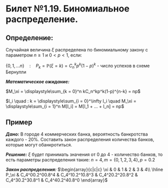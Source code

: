 # Билет №1.19. Биномиальное распределение.

## Определение:

Случайная величина $\xi$ распределена по биномиальному закону с параметром $n \geq 1$ и $0 < p < 1$, если:

$\{0, 1, ... n\}\quad : \quad P_k = \mathbb P(\xi = k) = C_n^kp^k(1-p)^k$ - число успехов в схеме Бернулли

***Математическое ожидание:***

$M_\xi = \displaystyle\sum_{k = 0}^n kC_n^kp^k(1-p)^{n-k} = np$

$I_i \quad : k = \displaystyle\sum_{i = 0}^\infty I_i \quad M_\xi = \displaystyle\sum_{i = 1}^n M[I_i] = M[I_1 + ... + I_n] = np$

## Пример

***Дано:*** В городе 4 коммерческих банка, вероятность банкротства каждого - 20%. Составить закон распределения количества банков, которые могут обанкротиться.

***Решение:*** $\xi$ будет принимать значения от 0 до 4 - количество банков, то есть параметры распределения такие: $n = 4, m = \{0, 1, 2, 3, 4\}, p = 0.2$

***Закон распределения:*** $\begin{array}{c|c|c} \xi & 0 & 1 & 2 & 3 & 4\\ \hline  P_\xi & C_4^00.2^00.8^4 & C_4^10.2^10.8^3 & C_4^20.2^20.8^2 & C_4^30.2^30.8^1 & C_4^40.2^40.8^0  \end{array}$